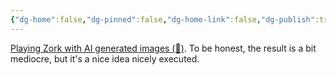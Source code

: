 ```yaml
---
{"dg-home":false,"dg-pinned":false,"dg-home-link":false,"dg-publish":true,"tags":["dgblip"],"created-date":"2023-01-12T00:00:00","disabled rules":["yaml-title","yaml-title-alias","file-name-heading"],"title":"philipp @ 2023-01-12","dg-permalink":"2023/01/12/zork-ai/","updated-date":"2025-04-30T22:27:37","dg-path":"blips/2023-01-12-zork-ai.md","permalink":"/2023/01/12/zork-ai/","dgPassFrontmatter":true}
---
```



[Playing Zork with AI generated images (🎥)](https://www.youtube.com/watch?v=ZpCrBBj6AWE). To be honest, the result is a bit mediocre, but it's a nice idea nicely executed.



